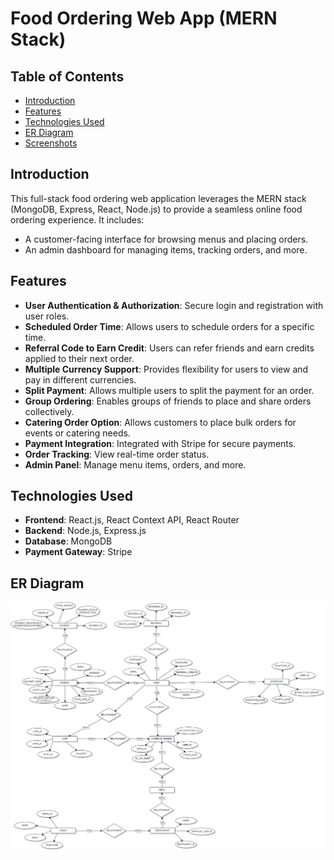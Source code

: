 # Food Ordering Web App (MERN Stack)



## Table of Contents
- [Introduction](#introduction)
- [Features](#features)
- [Technologies Used](#technologies-used)
- [ER Diagram](#er-diagram)
- [Screenshots](#screenshots)

## Introduction
This full-stack food ordering web application leverages the MERN stack (MongoDB, Express, React, Node.js) to provide a seamless online food ordering experience. It includes:
- A customer-facing interface for browsing menus and placing orders.
- An admin dashboard for managing items, tracking orders, and more.

## Features
- **User Authentication & Authorization**: Secure login and registration with user roles.
- **Scheduled Order Time**: Allows users to schedule orders for a specific time.
- **Referral Code to Earn Credit**: Users can refer friends and earn credits applied to their next order.
- **Multiple Currency Support**: Provides flexibility for users to view and pay in different currencies.
- **Split Payment**: Allows multiple users to split the payment for an order.
- **Group Ordering**: Enables groups of friends to place and share orders collectively.
- **Catering Order Option**: Allows customers to place bulk orders for events or catering needs.
- **Payment Integration**: Integrated with Stripe for secure payments.
- **Order Tracking**: View real-time order status.
- **Admin Panel**: Manage menu items, orders, and more.


## Technologies Used
- **Frontend**: React.js, React Context API, React Router
- **Backend**: Node.js, Express.js
- **Database**: MongoDB
- **Payment Gateway**: Stripe

## ER Diagram 
![ER DIAGRAM](/ER_Diagram.jpg)


